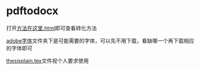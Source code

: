 # pdftodocx

打开[方法在这里.html](./方法在这里.html)即可查看转化方法

[adobe字体](./adobe字体/)文件夹下是可能需要的字体，可以先不用下载，看缺哪一个再下载相应的字体即可

[thesisplain.tex](./thesisplain.tex)文件视个人要求使用